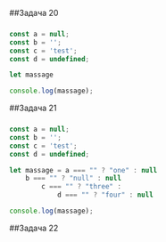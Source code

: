##Задача 20
###
```js
const a = null;
const b = '';
const c = 'test';
const d = undefined;

let massage 

console.log(massage);
```

##Задача 21
###
```js
const a = null;
const b = '';
const c = 'test';
const d = undefined;

let massage = a === "" ? "one" : null
    b === "" ? "null" : null
        c === "" ? "three" :
            d === "" ? "four" : null

console.log(massage);
```
##Задача 22
###

